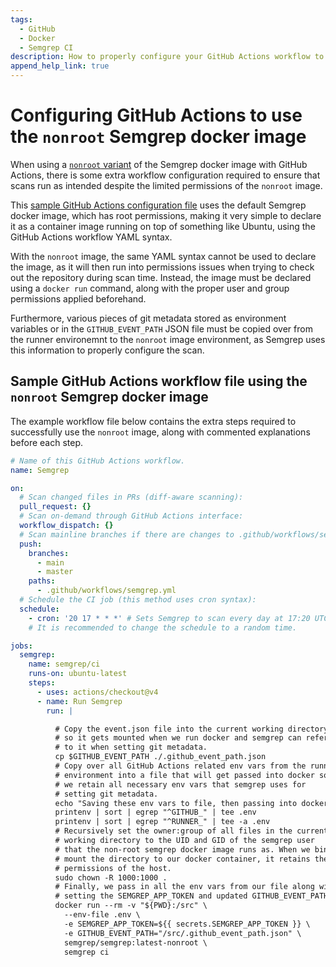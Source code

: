 ```yaml
---
tags:
  - GitHub
  - Docker
  - Semgrep CI
description: How to properly configure your GitHub Actions workflow to use the `nonroot` Semgrep docker image
append_help_link: true
---
```


# Configuring GitHub Actions to use the `nonroot` Semgrep docker image

When using a [`nonroot` variant](https://hub.docker.com/r/semgrep/semgrep/tags?page=&page_size=&ordering=&name=nonroot) of the Semgrep docker image with GitHub Actions, there is some extra workflow configuration required to ensure that scans run as intended despite the limited permissions of the `nonroot` image.

This [sample GitHub Actions configuration file](/docs/semgrep-ci/sample-ci-configs#sample-github-actions-configuration-file) uses the default Semgrep docker image, which has root permissions, making it very simple to declare it as a container image running on top of something like Ubuntu, using the GitHub Actions workflow YAML syntax.

With the `nonroot` image, the same YAML syntax cannot be used to declare the image, as it will then run into permissions issues when trying to check out the repository during scan time. Instead, the image must be declared using a `docker run` command, along with the proper user and group permissions applied beforehand.

Furthermore, various pieces of git metadata stored as environment variables or in the `GITHUB_EVENT_PATH` JSON file must be copied over from the runner environemnt to the `nonroot` image environment, as Semgrep uses this information to properly configure the scan.

## Sample GitHub Actions workflow file using the `nonroot` Semgrep docker image

The example workflow file below contains the extra steps required to successfully use the `nonroot` image, along with commented explanations before each step.

```yaml
# Name of this GitHub Actions workflow.
name: Semgrep

on:
  # Scan changed files in PRs (diff-aware scanning):
  pull_request: {}
  # Scan on-demand through GitHub Actions interface:
  workflow_dispatch: {}
  # Scan mainline branches if there are changes to .github/workflows/semgrep.yml:
  push:
    branches:
      - main
      - master
    paths:
      - .github/workflows/semgrep.yml
  # Schedule the CI job (this method uses cron syntax):
  schedule:
    - cron: '20 17 * * *' # Sets Semgrep to scan every day at 17:20 UTC.
    # It is recommended to change the schedule to a random time.

jobs:
  semgrep:
    name: semgrep/ci
    runs-on: ubuntu-latest
    steps:
      - uses: actions/checkout@v4
      - name: Run Semgrep
        run: |

          # Copy the event.json file into the current working directory 
          # so it gets mounted when we run docker and semgrep can refer 
          # to it when setting git metadata.
          cp $GITHUB_EVENT_PATH ./.github_event_path.json
          # Copy over all GitHub Actions related env vars from the runner
          # environment into a file that will get passed into docker so 
          # we retain all necessary env vars that semgrep uses for 
          # setting git metadata.
          echo "Saving these env vars to file, then passing into docker container."
          printenv | sort | egrep "^GITHUB_" | tee .env
          printenv | sort | egrep "^RUNNER_" | tee -a .env
          # Recursively set the owner:group of all files in the current
          # working directory to the UID and GID of the semgrep user
          # that the non-root semgrep docker image runs as. When we bind
          # mount the directory to our docker container, it retains the
          # permissions of the host.
          sudo chown -R 1000:1000 .
          # Finally, we pass in all the env vars from our file along with
          # setting the SEMGREP_APP_TOKEN and updated GITHUB_EVENT_PATH.
          docker run --rm -v "${PWD}:/src" \
            --env-file .env \
            -e SEMGREP_APP_TOKEN=${{ secrets.SEMGREP_APP_TOKEN }} \
            -e GITHUB_EVENT_PATH="/src/.github_event_path.json" \
            semgrep/semgrep:latest-nonroot \
            semgrep ci
```